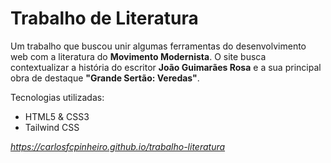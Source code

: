 # Trabalho de Literatura
Um trabalho que buscou unir algumas ferramentas do desenvolvimento web com a literatura do **Movimento Modernista**.
O site busca contextualizar a história do escritor **João Guimarães Rosa** e a sua principal obra de destaque **"Grande Sertão: Veredas"**.

Tecnologias utilizadas:
- HTML5 & CSS3
- Tailwind CSS

*https://carlosfcpinheiro.github.io/trabalho-literatura*
